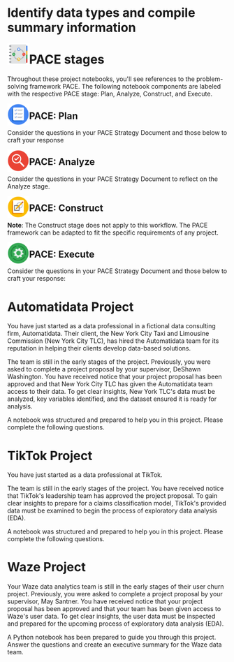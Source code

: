 
# **Identify data types and compile summary information**



<img src="images/Pace.png" width="50" height="50" align=left>


# **PACE stages**

Throughout these project notebooks, you'll see references to the problem-solving framework PACE. The following notebook components are labeled with the respective PACE stage: Plan, Analyze, Construct, and Execute.



<img src="images/Plan.png" width="50" height="50" align=left>


## **PACE: Plan**

Consider the questions in your PACE Strategy Document and those below to craft your response



<img src="images/Analyze.png" width="50" height="50" align=left>


## **PACE: Analyze**

Consider the questions in your PACE Strategy Document to reflect on the Analyze stage.



<img src="images/Construct.png" width="50" height="50" align=left>


## **PACE: Construct**

**Note**: The Construct stage does not apply to this workflow. The PACE framework can be adapted to fit the specific requirements of any project.



<img src="images/Execute.png" width="50" height="50" align=left>


## **PACE: Execute**

Consider the questions in your PACE Strategy Document and those below to craft your response:


# **Automatidata Project**

You have just started as a data professional in a fictional data consulting firm, Automatidata. Their client, the New York City Taxi and Limousine Commission (New York City TLC), has hired the Automatidata team for its reputation in helping their clients develop data-based solutions.

The team is still in the early stages of the project. Previously, you were asked to complete a project proposal by your supervisor, DeShawn Washington. You have received notice that your project proposal has been approved and that New York City TLC has given the Automatidata team access to their data. To get clear insights, New York TLC's data must be analyzed, key variables identified, and the dataset ensured it is ready for analysis.

A notebook was structured and prepared to help you in this project. Please complete the following questions.
# **TikTok Project**

You have just started as a data professional at TikTok.

The team is still in the early stages of the project. You have received notice that TikTok's leadership team has approved the project proposal. To gain clear insights to prepare for a claims classification model, TikTok's provided data must be examined to begin the process of exploratory data analysis (EDA).

A notebook was structured and prepared to help you in this project. Please complete the following questions.

# **Waze Project**

Your Waze data analytics team is still in the early stages of their user churn project. Previously, you were asked to complete a project proposal by your supervisor, May Santner. You have received notice that your project proposal has been approved and that your team has been given access to Waze's user data. To get clear insights, the user data must be inspected and prepared for the upcoming process of exploratory data analysis (EDA).

A Python notebook has been prepared to guide you through this project. Answer the questions and create an executive summary for the Waze data team.

